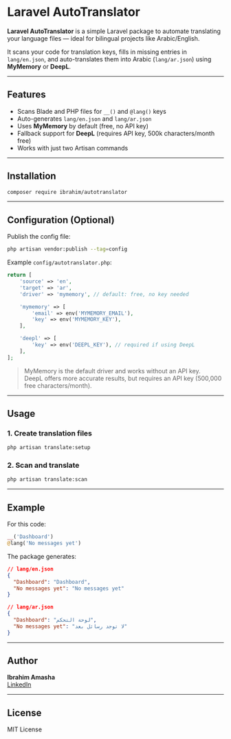 # Laravel AutoTranslator

**Laravel AutoTranslator** is a simple Laravel package to automate translating your language files — ideal for bilingual projects like Arabic/English.

It scans your code for translation keys, fills in missing entries in `lang/en.json`, and auto-translates them into Arabic (`lang/ar.json`) using **MyMemory** or **DeepL**.

---

## Features

- Scans Blade and PHP files for `__()` and `@lang()` keys  
- Auto-generates `lang/en.json` and `lang/ar.json`  
- Uses **MyMemory** by default (free, no API key)  
- Fallback support for **DeepL** (requires API key, 500k characters/month free)  
- Works with just two Artisan commands  

---

## Installation

```bash
composer require ibrahim/autotranslator
```

---

## Configuration (Optional)

Publish the config file:

```bash
php artisan vendor:publish --tag=config
```

Example `config/autotranslator.php`:

```php
return [
    'source' => 'en',
    'target' => 'ar',
    'driver' => 'mymemory', // default: free, no key needed

    'mymemory' => [
        'email' => env('MYMEMORY_EMAIL'),
        'key' => env('MYMEMORY_KEY'),
    ],

    'deepl' => [
        'key' => env('DEEPL_KEY'), // required if using DeepL
    ],
];
```

> MyMemory is the default driver and works without an API key.  
> DeepL offers more accurate results, but requires an API key (500,000 free characters/month).

---

## Usage

### 1. Create translation files

```bash
php artisan translate:setup
```

### 2. Scan and translate

```bash
php artisan translate:scan
```

---

## Example

For this code:

```php
__('Dashboard')
@lang('No messages yet')
```

The package generates:

```json
// lang/en.json
{
  "Dashboard": "Dashboard",
  "No messages yet": "No messages yet"
}

// lang/ar.json
{
  "Dashboard": "لوحة التحكم",
  "No messages yet": "لا توجد رسائل بعد"
}
```

---

## Author

**Ibrahim Amasha**  
[LinkedIn](https://www.linkedin.com/in/ibrahim-amasha-24199a230)

---

## License

MIT License
